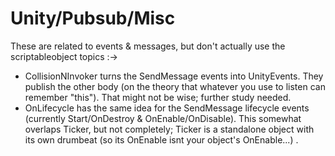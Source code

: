 # Unity/Pubsub/Misc

These are related to events & messages, but don't actually use the scriptableobject topics :->

* CollisionNInvoker turns the SendMessage events into UnityEvents. They publish the other body (on the theory that whatever you use to listen can remember "this"). That might not be wise; further study needed.
* OnLifecycle has the same idea for the SendMessage lifecycle events (currently Start/OnDestroy & OnEnable/OnDisable). This somewhat overlaps Ticker, but not completely; Ticker is a standalone object with its own drumbeat (so its OnEnable isnt your object's OnEnable...) .
